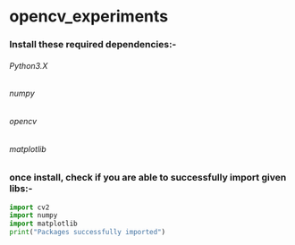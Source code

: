 # opencv_experiments
### Install these required dependencies:-
###### Python3.X
###### numpy
###### opencv
###### matplotlib

### once install, check if you are able to successfully import given libs:- 

``` python
import cv2
import numpy
import matplotlib 
print("Packages successfully imported")
```
